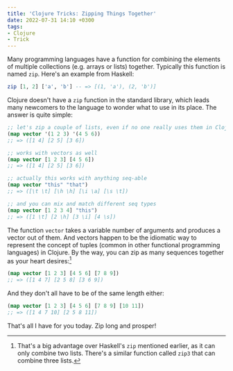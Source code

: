 ```yaml
---
title: 'Clojure Tricks: Zipping Things Together'
date: 2022-07-31 14:10 +0300
tags:
- Clojure
- Trick
---
```


Many programming languages have a function for combining the elements of multiple collections (e.g. arrays or lists) together. Typically this function is named `zip`. Here's an example from Haskell:

``` haskell
zip [1, 2] ['a', 'b'] -- => [(1, 'a'), (2, 'b')]
```

Clojure doesn't have a `zip` function in the standard library, which leads many newcomers to the language to wonder what to use in its place. The answer is quite simple:

``` clojure
;; let's zip a couple of lists, even if no one really uses them in Clojure
(map vector '(1 2 3) '(4 5 6))
;; => ([1 4] [2 5] [3 6])

;; works with vectors as well
(map vector [1 2 3] [4 5 6])
;; => ([1 4] [2 5] [3 6])

;; actually this works with anything seq-able
(map vector "this" "that")
;; => ([\t \t] [\h \h] [\i \a] [\s \t])

;; and you can mix and match different seq types
(map vector [1 2 3 4] "this")
;; => ([1 \t] [2 \h] [3 \i] [4 \s])
```

The function `vector` takes a variable number of arguments and produces a vector out of them. And vectors happen to be the idiomatic way to represent the concept of tuples (common in other functional programming languages) in Clojure. By the way, you can zip as many sequences together as your heart desires:[^1]

``` clojure
(map vector [1 2 3] [4 5 6] [7 8 9])
;; => ([1 4 7] [2 5 8] [3 6 9])
```

And they don't all have to be of the same length either:

``` clojure
(map vector [1 2 3] [4 5 6] [7 8 9] [10 11])
;; => ([1 4 7 10] [2 5 8 11])
```

That's all I have for you today. Zip long and prosper!

[^1]: That's a big advantage over Haskell's `zip` mentioned earlier, as it can only combine two lists. There's a similar function called `zip3` that can combine three lists.
